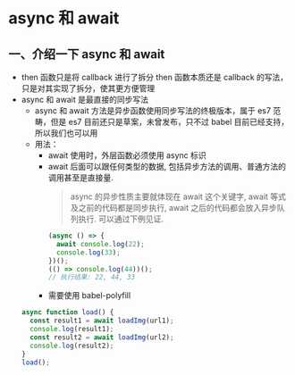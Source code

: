 # async 和 await

## 一、介绍一下 async 和 await

- then 函数只是将 callback 进行了拆分
  then 函数本质还是 callback 的写法，只是对其实现了拆分，使其更方便管理
- async 和 await 是最直接的同步写法
  - async 和 await 方法是异步函数使用同步写法的终极版本，属于 es7 范畴，但是 es7 目前还只是草案，未曾发布，只不过 babel 目前已经支持，所以我们也可以用
  - 用法：
    - await 使用时，外层函数必须使用 async 标识
    - await 后面可以跟任何类型的数据, 包括异步方法的调用、普通方法的调用甚至是直接量.
      > async 的异步性质主要就体现在 await 这个关键字, await 等式及之前的代码都是同步执行, await 之后的代码都会放入异步队列执行. 可以通过下例见证.
      ```js
      (async () => {
        await console.log(22);
        console.log(33);
      })();
      (() => console.log(44))();
      // 执行结果: 22, 44, 33
      ```
    - 需要使用 babel-polyfill
  ```js
  async function load() {
    const result1 = await loadImg(url1);
    console.log(result1);
    const result2 = await loadImg(url2);
    console.log(result2);
  }
  load();
  ```
